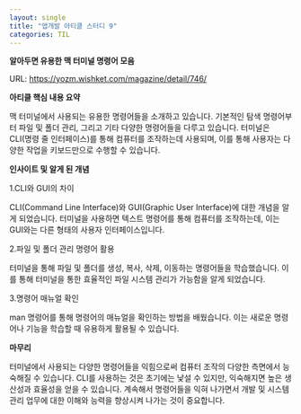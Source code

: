 ```yaml
---
layout: single
title: "앱개발 아티클 스터디 9"
categories: TIL
---
```

**알아두면 유용한 맥 터미널 명령어 모음**

URL: https://yozm.wishket.com/magazine/detail/746/

**아티클 핵심 내용 요약**

맥 터미널에서 사용되는 유용한 명령어들을 소개하고 있습니다. 기본적인 탐색 명령어부터 파일 및 폴더 관리, 그리고 기타 다양한 명령어들을 다루고 있습니다. 터미널은 CLI(명령 줄 인터페이스)를 통해 컴퓨터를 조작하는데 사용되며, 이를 통해 사용자는 다양한 작업을 키보드만으로 수행할 수 있습니다.

**인사이트 및 알게 된 개념**

1.CLI와 GUI의 차이

CLI(Command Line Interface)와 GUI(Graphic User Interface)에 대한 개념을 알게 되었습니다. 터미널을 사용하면 텍스트 명령어를 통해 컴퓨터를 조작하는데, 이는 GUI와는 다른 형태의 사용자 인터페이스입니다.

2.파일 및 폴더 관리 명령어 활용

터미널을 통해 파일 및 폴더를 생성, 복사, 삭제, 이동하는 명령어들을 학습했습니다. 이를 통해 터미널을 통한 효율적인 파일 시스템 관리가 가능함을 알게 되었습니다.

3.명령어 매뉴얼 확인

man 명령어를 통해 명령어의 매뉴얼을 확인하는 방법을 배웠습니다. 이는 새로운 명령어나 기능을 학습할 때 유용하게 활용될 수 있습니다.

**마무리**

터미널에서 사용되는 다양한 명령어들을 익힘으로써 컴퓨터 조작의 다양한 측면에서 능숙해질 수 있습니다. CLI를 사용하는 것은 초기에는 낯설 수 있지만, 익숙해지면 높은 생산성과 효율성을 얻을 수 있습니다. 계속해서 명령어들을 익혀 나가면서 개발 및 시스템 관리 업무에 대한 이해와 능력을 향상시켜 나가는 것이 중요합니다.